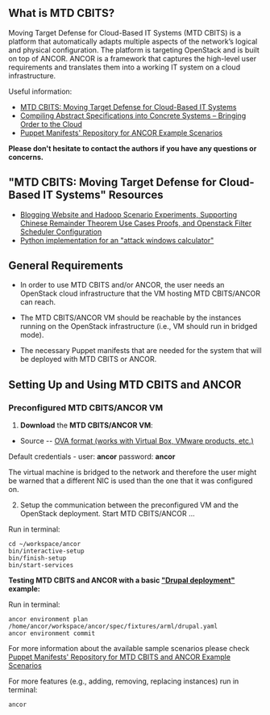## What is MTD CBITS?
Moving Target Defense for Cloud-Based IT Systems (MTD CBITS) is a platform that 
automatically adapts multiple aspects of the network’s logical and physical configuration. 
The platform is targeting OpenStack and is built on top of ANCOR. 
ANCOR is a framework that captures the high-level user requirements and translates them into 
a working IT system on a cloud infrastructure. 

Useful information:
- [MTD CBITS: Moving Target Defense for Cloud-Based IT Systems](http://people.cs.ksu.edu/~sdeloach/publications/Conference/esorics17_cbits.pdf)
- [Compiling Abstract Specifications into Concrete Systems – Bringing Order to the Cloud](https://www.usenix.org/conference/lisa14/conference-program/presentation/unruh)
- [Puppet Manifests' Repository for ANCOR Example Scenarios](https://github.com/arguslab/ancor-puppet)

**Please don't hesitate to contact the authors if you have any questions or concerns.**

## "MTD CBITS: Moving Target Defense for Cloud-Based IT Systems" Resources
- [Blogging Website and Hadoop Scenario Experiments, Supporting Chinese Remainder Theorem Use Cases Proofs, and Openstack Filter Scheduler Configuration](https://github.com/arguslab/ancor/blob/master/supplementary-material/additional-resources.pdf)
- [Python implementation for an "attack windows calculator"](https://github.com/arguslab/ancor/tree/master/supplementary-material/attack-windows-calculator)


## General Requirements
- In order to use MTD CBITS and/or ANCOR, the user needs an OpenStack cloud infrastructure that the VM hosting 
MTD CBITS/ANCOR  can reach.

- The MTD CBITS/ANCOR VM should be reachable by the instances running on the OpenStack infrastructure (i.e., VM should run in bridged mode).

- The necessary Puppet manifests that are needed for the system that will be deployed with MTD CBITS or ANCOR.


## Setting Up and Using MTD CBITS and ANCOR

### Preconfigured MTD CBITS/ANCOR VM

1. **Download** the **MTD CBITS/ANCOR VM**:
 - Source -- [OVA format (works with Virtual Box, VMware products, etc.)](https://drive.google.com/open?id=0B0vt6z9-IhD9SHZQRkdaeDZIUmc)

 Default credentials - user: **ancor** password: **ancor**

 The virtual machine is bridged to the network and therefore the user might be warned that a different NIC is used than the one that it was configured on.

2. Setup the communication between the preconfigured VM and the OpenStack deployment. Start MTD CBITS/ANCOR ... 

  Run in terminal:
  ```
  cd ~/workspace/ancor
  bin/interactive-setup
  bin/finish-setup
  bin/start-services
  ```  

**Testing MTD CBITS and ANCOR with a basic ["Drupal deployment"](https://github.com/arguslab/ancor-puppet/tree/master/modules/role/manifests/drupal) example:**

  Run in terminal:
  ```
  ancor environment plan /home/ancor/workspace/ancor/spec/fixtures/arml/drupal.yaml
  ancor environment commit
  ```
For more information about the available sample scenarios please check [Puppet Manifests' Repository for MTD CBITS and ANCOR Example Scenarios](https://github.com/arguslab/ancor-puppet)

For more features (e.g., adding, removing, replacing instances) run in terminal: 
```
ancor
```
